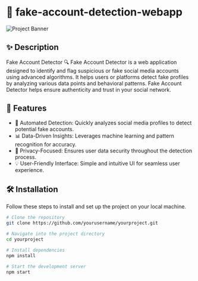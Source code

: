 # 🚀 fake-account-detection-webapp

![Project Banner](https://scontent.fdel25-4.fna.fbcdn.net/v/t39.30808-6/316117998_1194226851498576_3054773639465267180_n.jpg?stp=dst-jpg_s960x960&_nc_cat=100&ccb=1-7&_nc_sid=cc71e4&_nc_ohc=7qgh7pN-lQEQ7kNvgEQyokB&_nc_ht=scontent.fdel25-4.fna&_nc_gid=AOxMRDOsWji5K8euGs87Pai&oh=00_AYASGFGrE7hgI3Ys9cawm2hGamzALVU8rWGhZk1deOMKLQ&oe=66E3EE68) <!-- You can replace this link with your project image/banner -->

## ✨ Description

Fake Account Detector 🔍
Fake Account Detector is a web application designed to identify and flag suspicious or fake social media accounts using advanced algorithms. It helps users or platforms detect fake profiles by analyzing various data points and behavioral patterns.
Fake Account Detector helps ensure authenticity and trust in your social network.

## 🎯 Features

- 🚀 Automated Detection: Quickly analyzes social media profiles to detect potential fake accounts.
- 📊 Data-Driven Insights: Leverages machine learning and pattern recognition for accuracy.
- 🔐 Privacy-Focused: Ensures user data security throughout the detection process.
- 💡 User-Friendly Interface: Simple and intuitive UI for seamless user experience.

## 🛠️ Installation

Follow these steps to install and set up the project on your local machine.

```bash
# Clone the repository
git clone https://github.com/yourusername/yourproject.git

# Navigate into the project directory
cd yourproject

# Install dependencies
npm install

# Start the development server
npm start
